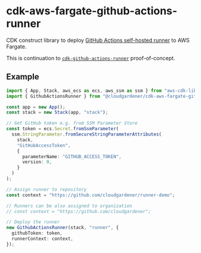# cdk-aws-fargate-github-actions-runner

CDK construct library to deploy [GitHub Actions self-hosted runner](https://docs.github.com/en/actions/hosting-your-own-runners/about-self-hosted-runners) to AWS Fargate.

This is continuation to [`cdk-github-actions-runner`](https://github.com/nikovirtala/cdk-github-actions-runner) proof-of-concept.

## Example

```ts
import { App, Stack, aws_ecs as ecs, aws_ssm as ssm } from "aws-cdk-lib";
import { GithubActionsRunner } from "@cloudgardener/cdk-aws-fargate-github-actions-runner";

const app = new App();
const stack = new Stack(app, "stack");

// Get GitHub token e.g. from SSM Parameter Store
const token = ecs.Secret.fromSsmParameter(
  ssm.StringParameter.fromSecureStringParameterAttributes(
    stack,
    "GitHubAccessToken",
    {
      parameterName: "GITHUB_ACCESS_TOKEN",
      version: 0,
    }
  )
);

// Assign runner to repository
const context = "https://github.com/cloudgardener/runner-demo";

// Runners can be also assigned to organization
// const context = "https://github.com/cloudgardener";

// Deploy the runner
new GithubActionsRunner(stack, "runner", {
  githubToken: token,
  runnerContext: context,
});
```
